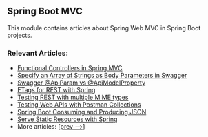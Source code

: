 ## Spring Boot MVC

This module contains articles about Spring Web MVC in Spring Boot projects.

### Relevant Articles:

- [Functional Controllers in Spring MVC](https://www.baeldung.com/spring-mvc-functional-controllers)
- [Specify an Array of Strings as Body Parameters in Swagger](https://www.baeldung.com/swagger-body-array-of-strings)
- [Swagger @ApiParam vs @ApiModelProperty](https://www.baeldung.com/swagger-apiparam-vs-apimodelproperty)
- [ETags for REST with Spring](https://www.baeldung.com/etags-for-rest-with-spring)
- [Testing REST with multiple MIME types](https://www.baeldung.com/testing-rest-api-with-multiple-media-types)
- [Testing Web APIs with Postman Collections](https://www.baeldung.com/postman-testing-collections)
- [Spring Boot Consuming and Producing JSON](https://www.baeldung.com/spring-boot-json)
- [Serve Static Resources with Spring](https://www.baeldung.com/spring-mvc-static-resources)
- More articles: [[prev -->]](/spring-boot-modules/spring-boot-mvc)
